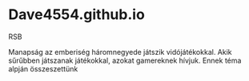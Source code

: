 # Dave4554.github.io
RSB

Manapság az emberiség háromnegyede játszik vidójátékokkal. Akik sűrűbben játszanak játékokkal, azokat gamereknek hívjuk.
Ennek téma alpján összeszettünk
